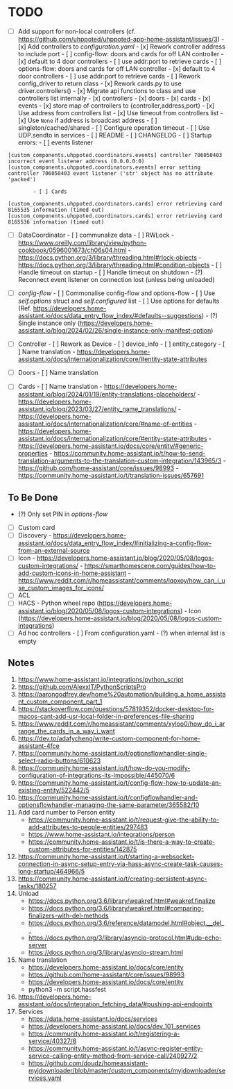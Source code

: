 # TODO

- [ ] Add support for non-local controllers (cf. https://github.com/uhppoted/uhppoted-app-home-assistant/issues/3)
      - [x] Add controllers to _configuration.yaml_
      - [x] Rework controller address to include port
      - [ ] config-flow: doors and cards for off LAN controller
            - [x] default to 4 door controllers
            - [ ] use addr:port to retrieve cards
      - [ ] options-flow: doors and cards for off LAN controller
            - [x] default to 4 door controllers
            - [ ] use addr:port to retrieve cards
      - [ ] Rework config_driver to return class
            - [x] Rework cards.py to use driver.controllers()
            - [x] Migrate api functions to class and use controllers list internally
                  - [x] controllers
                  - [x] doors
                  - [x] cards
                  - [x] events
                  - [x] store map of controllers to {controller,address,port}
                  - [x] Use address from controllers list
                  - [x] Use timeout from controllers list
                  - [x] Use `None` if address is broadcast address
            - [ ] singleton/cached/shared
      - [ ] Configure operation timeout
      - [ ] Use UDP.sendto in services
      - [ ] README
      - [ ] CHANGELOG
      - [ ] Startup errors:
            - [ ] events listener
```
[custom_components.uhppoted.coordinators.events] controller 706050403 incorrect event listener address (0.0.0.0:0)
[custom_components.uhppoted.coordinators.events] error setting controller 706050403 event listener ('str' object has no attribute 'packed')
```
            - [ ] Cards
```
[custom_components.uhppoted.coordinators.cards] error retrieving card 8165535 information (timed out)
[custom_components.uhppoted.coordinators.cards] error retrieving card 8165536 information (timed out)
```

- [ ] DataCoordinator
      - [ ] communalize data
            - [ ] RWLock
                  - https://www.oreilly.com/library/view/python-cookbook/0596001673/ch06s04.html
                  - https://docs.python.org/3/library/threading.html#rlock-objects
                  - https://docs.python.org/3/library/threading.html#condition-objects
      - [ ] Handle timeout on startup
      - [ ] Handle timeout on shutdown
      - (?) Reconnect event listener on connection lost (unless being unloaded)

- [ ] _config-flow_
      - [ ] Commonalise config-flow and options-flow
      - [ ] Use _self.options_ struct and _self.configured_ list
      - [ ] Use options for defaults (Ref. https://developers.home-assistant.io/docs/data_entry_flow_index/#defaults--suggestions)
      - (?) Single instance only (https://developers.home-assistant.io/blog/2024/02/26/single-instance-only-manifest-option)

- [ ] Controller
      - [ ] Rework as Device
      - [ ] device_info
      - [ ] entity_category
      - [ ] Name translation
            - https://developers.home-assistant.io/docs/internationalization/core/#entity-state-attributes

- [ ] Doors
      - [ ] Name translation

- [ ] Cards
      - [ ] Name translation
            - https://developers.home-assistant.io/blog/2024/01/19/entity-translations-placeholders/
            - https://developers.home-assistant.io/blog/2023/03/27/entity_name_translations/
            - https://developers.home-assistant.io/docs/internationalization/core/#name-of-entities
            - https://developers.home-assistant.io/docs/internationalization/core/#entity-state-attributes
            - https://developers.home-assistant.io/docs/core/entity/#generic-properties
            - https://community.home-assistant.io/t/how-to-send-translation-arguments-to-the-translation-custom-integration/143965/3
            - https://github.com/home-assistant/core/issues/98993
            - https://community.home-assistant.io/t/translation-issues/657691


## To Be Done

- (?) Only set PIN in _options-flow_
- [ ] Custom card
- [ ] Discovery
      - https://developers.home-assistant.io/docs/data_entry_flow_index/#initializing-a-config-flow-from-an-external-source
- [ ] Icon
      - https://developers.home-assistant.io/blog/2020/05/08/logos-custom-integrations/
      - https://smarthomescene.com/guides/how-to-add-custom-icons-in-home-assistant
      - https://www.reddit.com/r/homeassistant/comments/lqoxoy/how_can_i_use_custom_images_for_icons/
- [ ] ACL
- [ ] HACS
      - Python wheel repo (https://developers.home-assistant.io/blog/2020/05/08/logos-custom-integrations)
      - Icon (https://developers.home-assistant.io/blog/2020/05/08/logos-custom-integrations)
- [ ] Ad hoc controllers
      - [ ] From configuration.yaml
      - (?) when internal list is empty

## Notes

1.  https://www.home-assistant.io/integrations/python_script
2.  https://github.com/AlexxIT/PythonScriptsPro
3.  https://aarongodfrey.dev/home%20automation/building_a_home_assistant_custom_component_part_1
4.  https://stackoverflow.com/questions/57819352/docker-desktop-for-macos-cant-add-usr-local-folder-in-preferences-file-sharing
5.  https://www.reddit.com/r/homeassistant/comments/xyloo0/how_do_i_arrange_the_cards_in_a_way_i_want
6.  https://dev.to/adafycheng/write-custom-component-for-home-assistant-4fce
7.  https://community.home-assistant.io/t/optionsflowhandler-single-select-radio-buttons/610623
8.  https://community.home-assistant.io/t/how-do-you-modify-configuration-of-integrations-its-impossible/445070/6
9.  https://community.home-assistant.io/t/config-flow-how-to-update-an-existing-entity/522442/5
10. https://community.home-assistant.io/t/configflowhandler-and-optionsflowhandler-managing-the-same-parameter/365582/10
11. Add card number to Person entity
    - https://community.home-assistant.io/t/request-give-the-ability-to-add-attributes-to-people-entities/297483
    - https://www.home-assistant.io/integrations/person
    - https://community.home-assistant.io/t/is-there-a-way-to-create-custom-attributes-for-entities/142875
12. https://community.home-assistant.io/t/starting-a-websocket-connection-in-async-setup-entry-via-hass-async-create-task-causes-long-startup/464966/5
13. https://community.home-assistant.io/t/creating-persistent-async-tasks/180257
14. Unload
    - https://docs.python.org/3.6/library/weakref.html#weakref.finalize
    - https://docs.python.org/3.6/library/weakref.html#comparing-finalizers-with-del-methods
    - https://docs.python.org/3.6/reference/datamodel.html#object.__del__
    - https://docs.python.org/3/library/asyncio-protocol.html#udp-echo-server
    - https://docs.python.org/3/library/asyncio-stream.html
15. Name translation
    - https://developers.home-assistant.io/docs/core/entity
    - https://github.com/home-assistant/core/issues/98993
    - https://developers.home-assistant.io/docs/core/entity
    - python3 -m script.hassfest
16. https://developers.home-assistant.io/docs/integration_fetching_data/#pushing-api-endpoints
17. Services
    - https://data.home-assistant.io/docs/services
    - https://developers.home-assistant.io/docs/dev_101_services
    - https://community.home-assistant.io/t/registering-a-service/40327/8
    - https://community.home-assistant.io/t/async-register-entity-service-calling-entity-method-from-service-call/240927/2
    - https://github.com/doudz/homeassistant-myjdownloader/blob/master/custom_components/myjdownloader/services.yaml


